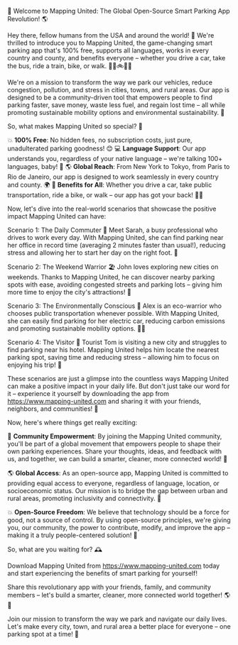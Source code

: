🚀 Welcome to Mapping United: The Global Open-Source Smart Parking App Revolution! 🌎

Hey there, fellow humans from the USA and around the world! 👋 We're thrilled to introduce you to Mapping United, the game-changing smart parking app that's 100% free, supports all languages, works in every country and county, and benefits everyone – whether you drive a car, take the bus, ride a train, bike, or walk. 🚌🚂🚲🚶‍♀️

We're on a mission to transform the way we park our vehicles, reduce congestion, pollution, and stress in cities, towns, and rural areas. Our app is designed to be a community-driven tool that empowers people to find parking faster, save money, waste less fuel, and regain lost time – all while promoting sustainable mobility options and environmental sustainability. 🌟

So, what makes Mapping United so special? 🤔

💥 **100% Free**: No hidden fees, no subscription costs, just pure, unadulterated parking goodness! 😊
💻 **Language Support**: Our app understands you, regardless of your native language – we're talking 100+ languages, baby! 🎉
🌎 **Global Reach**: From New York to Tokyo, from Paris to Rio de Janeiro, our app is designed to work seamlessly in every country and county. 🌍
🚗 **Benefits for All**: Whether you drive a car, take public transportation, ride a bike, or walk – our app has got your back! 🏃‍♀️

Now, let's dive into the real-world scenarios that showcase the positive impact Mapping United can have:

Scenario 1: The Daily Commuter 🔴
Meet Sarah, a busy professional who drives to work every day. With Mapping United, she can find parking near her office in record time (averaging 2 minutes faster than usual!), reducing stress and allowing her to start her day on the right foot. 💪

Scenario 2: The Weekend Warrior 🏖️
John loves exploring new cities on weekends. Thanks to Mapping United, he can discover nearby parking spots with ease, avoiding congested streets and parking lots – giving him more time to enjoy the city's attractions! 🎉

Scenario 3: The Environmentally Conscious 🌿
Alex is an eco-warrior who chooses public transportation whenever possible. With Mapping United, she can easily find parking for her electric car, reducing carbon emissions and promoting sustainable mobility options. 🚗💚

Scenario 4: The Visitor 👀
Tourist Tom is visiting a new city and struggles to find parking near his hotel. Mapping United helps him locate the nearest parking spot, saving time and reducing stress – allowing him to focus on enjoying his trip! 📸

These scenarios are just a glimpse into the countless ways Mapping United can make a positive impact in your daily life. But don't just take our word for it – experience it yourself by downloading the app from https://www.mapping-united.com and sharing it with your friends, neighbors, and communities! 🎉

Now, here's where things get really exciting:

🌟 **Community Empowerment**: By joining the Mapping United community, you'll be part of a global movement that empowers people to shape their own parking experiences. Share your thoughts, ideas, and feedback with us, and together, we can build a smarter, cleaner, more connected world! 💪

🌎 **Global Access**: As an open-source app, Mapping United is committed to providing equal access to everyone, regardless of language, location, or socioeconomic status. Our mission is to bridge the gap between urban and rural areas, promoting inclusivity and connectivity. 🌈

💥 **Open-Source Freedom**: We believe that technology should be a force for good, not a source of control. By using open-source principles, we're giving you, our community, the power to contribute, modify, and improve the app – making it a truly people-centered solution! 💪

So, what are you waiting for? 🕰️

Download Mapping United from https://www.mapping-united.com today and start experiencing the benefits of smart parking for yourself!

Share this revolutionary app with your friends, family, and community members – let's build a smarter, cleaner, more connected world together! 🌎👫

Join our mission to transform the way we park and navigate our daily lives. Let's make every city, town, and rural area a better place for everyone – one parking spot at a time! 🚀